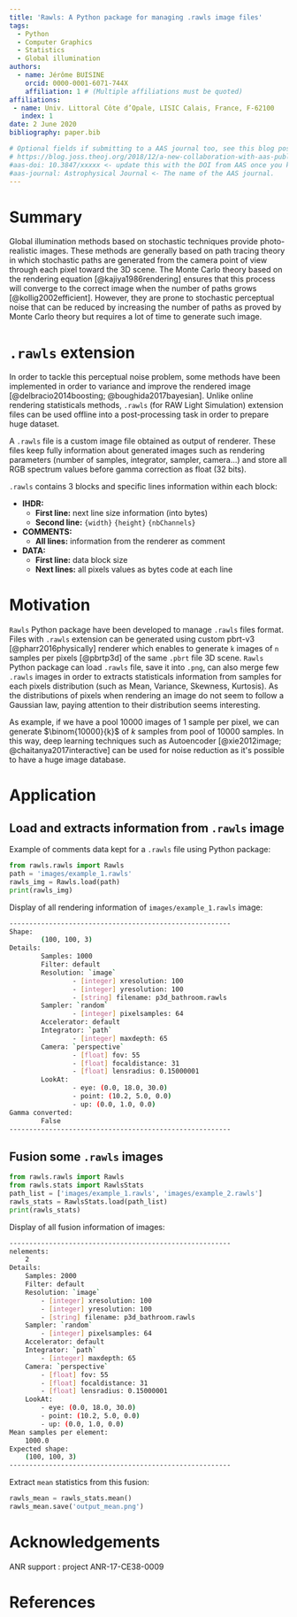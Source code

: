 ```yaml
---
title: 'Rawls: A Python package for managing .rawls image files'
tags:
  - Python
  - Computer Graphics
  - Statistics
  - Global illumination
authors:
  - name: Jérôme BUISINE
    orcid: 0000-0001-6071-744X
    affiliation: 1 # (Multiple affiliations must be quoted)
affiliations:
 - name: Univ. Littoral Côte d’Opale, LISIC Calais, France, F-62100
   index: 1
date: 2 June 2020
bibliography: paper.bib

# Optional fields if submitting to a AAS journal too, see this blog post:
# https://blog.joss.theoj.org/2018/12/a-new-collaboration-with-aas-publishing
#aas-doi: 10.3847/xxxxx <- update this with the DOI from AAS once you know it.
#aas-journal: Astrophysical Journal <- The name of the AAS journal.
---
```


# Summary

Global illumination methods based on stochastic techniques provide photo-realistic images. These methods are generally based on path tracing theory in which stochastic paths are generated from the camera point of view through each pixel toward the 3D scene. The Monte Carlo theory based on the rendering equation [@kajiya1986rendering] ensures that this process will converge to the correct image when the number of paths grows [@kollig2002efficient]. However, they are prone to stochastic perceptual noise that can be reduced by increasing the number of paths as proved by Monte Carlo theory but requires a lot of time to generate such image. 

# `.rawls` extension

In order to tackle this perceptual noise problem, some methods have been implemented in order to variance and improve the rendered image [@delbracio2014boosting; @boughida2017bayesian]. Unlike online rendering statisticals methods, `.rawls` (for RAW Light Simulation) extension files can be used offline into a post-processing task in order to prepare huge dataset.

A `.rawls` file is a custom image file obtained as output of renderer. These files keep fully information about generated images such as rendering parameters (number of samples, integrator, sampler, camera...) and store all RGB spectrum values before gamma correction as float (32 bits).

`.rawls` contains 3 blocks and specific lines information within each block:

- **IHDR:**
    - __First line:__ next line size information (into bytes)
    - __Second line:__ `{width}` `{height}` `{nbChannels}`
- **COMMENTS:**
    - __All lines:__ information from the renderer as comment
- **DATA:**
    - __First line:__ data block size
    - __Next lines:__ all pixels values as bytes code at each line

# Motivation

`Rawls` Python package have been developed to manage `.rawls` files format. Files with `.rawls` extension can be generated using custom pbrt-v3 [@pharr2016physically] renderer which enables to generate `k` images of `n` samples per pixels [@pbrtp3d] of the same `.pbrt` file 3D scene. `Rawls` Python package can load `.rawls` file, save it into `.png`, can also merge few `.rawls` images in order to extracts statisticals information from samples for each pixels distribution (such as Mean, Variance, Skewness, Kurtosis). As the distributions of pixels when rendering an image do not seem to follow a Gaussian law, paying attention to their distribution seems interesting.

As example, if we have a pool $10000$ images of $1$ sample per pixel, we can generate $\binom{10000}{k}$ of $k$ samples from pool of $10000$ samples. In this way, deep learning techniques such as Autoencoder [@xie2012image; @chaitanya2017interactive] can be used for noise reduction as it's possible to have a huge image database.

# Application

## Load and extracts information from `.rawls` image

Example of comments data kept for a `.rawls` file using Python package:

```python
from rawls.rawls import Rawls
path = 'images/example_1.rawls'
rawls_img = Rawls.load(path)
print(rawls_img)
```

Display of all rendering information of `images/example_1.rawls` image:
```sh
--------------------------------------------------------
Shape: 
        (100, 100, 3)
Details: 
        Samples: 1000
        Filter: default
        Resolution: `image`
                - [integer] xresolution: 100
                - [integer] yresolution: 100
                - [string] filename: p3d_bathroom.rawls
        Sampler: `random`
                - [integer] pixelsamples: 64
        Accelerator: default
        Integrator: `path`
                - [integer] maxdepth: 65
        Camera: `perspective`
                - [float] fov: 55
                - [float] focaldistance: 31
                - [float] lensradius: 0.15000001
        LookAt: 
                - eye: (0.0, 18.0, 30.0) 
                - point: (10.2, 5.0, 0.0) 
                - up: (0.0, 1.0, 0.0)
Gamma converted: 
        False
--------------------------------------------------------
```

## Fusion some `.rawls` images

```python
from rawls.rawls import Rawls
from rawls.stats import RawlsStats
path_list = ['images/example_1.rawls', 'images/example_2.rawls']
rawls_stats = RawlsStats.load(path_list)
print(rawls_stats)
```

Display of all fusion information of images:
```sh
--------------------------------------------------------
nelements: 
	2
Details: 
	Samples: 2000
	Filter: default
	Resolution: `image`
		- [integer] xresolution: 100
		- [integer] yresolution: 100
		- [string] filename: p3d_bathroom.rawls
	Sampler: `random`
		- [integer] pixelsamples: 64
	Accelerator: default
	Integrator: `path`
		- [integer] maxdepth: 65
	Camera: `perspective`
		- [float] fov: 55
		- [float] focaldistance: 31
		- [float] lensradius: 0.15000001
	LookAt: 
		- eye: (0.0, 18.0, 30.0) 
		- point: (10.2, 5.0, 0.0) 
		- up: (0.0, 1.0, 0.0)
Mean samples per element: 
	1000.0
Expected shape: 
	(100, 100, 3)
--------------------------------------------------------
```

Extract `mean` statistics from this fusion:
```python
rawls_mean = rawls_stats.mean()
rawls_mean.save('output_mean.png')
```


# Acknowledgements

ANR support : project ANR-17-CE38-0009

# References